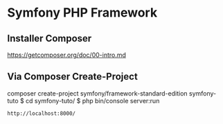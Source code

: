 # Symfony PHP Framework

## Installer Composer
 https://getcomposer.org/doc/00-intro.md


 
## Via Composer Create-Project
  composer create-project symfony/framework-standard-edition symfony-tuto 
  $ cd symfony-tuto/
  $ php bin/console server:run
  
    http://localhost:8000/
 
 